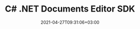 ---
############################# Static ############################
layout: "product"
date: 2021-04-27T09:31:06+03:00
draft: false

product: "Editor"
product_tag: "editor"
platform: ".Net"
platform_tag: "net"

############################# Head ############################
head_title: ".NET Document Editor Cloud SDK – Edit Word Excel Presentations HTML"
head_description: ".NET document editor Cloud SDK REST APIs to render Microsoft Office Word, Excel, PPTX, HTML, XML without MS Office installed."

############################# Header ############################
title: "C# .NET Documents Editor SDK"
description: "Cloud REST API to edit Word processing documents, Excel Spreadsheets & Presentations. Open document in WYSIWYG editor, edit and save back to original format."
button:
    enable: true

############################# SubMenu ############################
submenu:
    enable: true
    
    left:
        img_alt: "GroupDocs.Editor Cloud SDK for .NET"
        image: "/sdk/272x272/groupdocs_editor-for-net.webp"
        product: "GroupDocs.Editor"
        platform: ".NET"

    middle:
        button:
            # button loop
            - link: "#overview"
              text: "Overview"

            # button loop
            - link: "#features"
              text: "Features"

            # button loop
            - link: "#support-resources"
              text: "Resources"

            # button loop
            - link: "https://purchase.groupdocs.cloud/pricing"
              text: "Pricing"

    right:
        link_download: "https://github.com/groupdocs-editor-cloud/groupdocs-editor-cloud-dotnet"
        link_learn: "https://docs.groupdocs.cloud/editor/"
        link_buy: "https://purchase.groupdocs.cloud/buy"

############################# Overview ############################
overview:
    enable: true
    content: |
      GroupDocs.Editor Cloud SDK for .NET allows developers to easily perform document editing functionalities within any type of .NET based application by integrating it with GroupDocs.Editor Cloud REST API. The .NET editor SDK supports editing all popular industry standard document types without needing to install Microsoft Office or Open Office on the system. Simply upload the supported document (Microsoft Word, Excel spreadsheets, PowerPoint, TXT, HTML, XML) file formats in any third-party front-end WYSIWYG HTML editor of your choice using GroupDocs.Editor Cloud API, perform editing and convert it back to its original file format.

      Using document editing SDK – manipulate word processing documents as a whole or page by page. Manage font extraction operation to offer the same layout and appearance of the document after editing. It supports defining the index of currently edited worksheet while editing the multi-tabbed Excel spreadsheets. Developers can also fix any issues within URLs, formatting options, document structure or recognition of email addresses within XML files.
    tabs:
      enable: true     
      
      ## TAB ONE ##
      tab_one:
        description: |
          An overview of the main features supported by GroupDocs.Editor.

        left:
          enable: true
          icon: "fas fa-align-left"
          title: "Editing Option"
          content: |
            * Edit in flow or parged mode
            * Multi-language document
            * Manage font extraction
            * Support tabbed spreadsheets
            * Memory usage optimization
        
        right:
          enable: true
          icon: "fas fa-sitemap"
          title: "Information Extraction"
          content: |
            * Document Type
            * Document Size
            * Page Count
            
        
      
      ## TAB TWO ##
      tab_two:
        description: |
          GroupDocs.Editor Cloud supports a number of document formats.

        left:
          enable: true
          table:
            # table loop
            - title: "Microsoft Office"
              content: |
                * **Microsoft Word**: DOC, DOCX, DOCM, DOT, DOTX, DOTM, FlatOPC, ODT, OTT, RTF, WordML
                * **Microsoft Excel**: XLS, XLSX, XLT, XLSM, XLSB, XLTX, XLTM, XLAM, SXC, SpreadsheetML, ODS, FODS, DIF, DSV, CSV, TSV
                * **Microsoft PowerPoint**: PPT, PPTX, PPS, PPSX, PPSM, PPTM, POT, POTX, POTM, ODP, OTP

        right:
          enable: true
          table:
            # table loop
            - title: "Other Formats"
              content: |
                * **Plain Text**: TXT
                * **Markup**: HTML, XML

      ## TAB THREE ##
      tab_three:
        description: |
          If you do not want to use any of our SDKs or the required SDK is not available at the moment, you can still easily get started with GroupDocs.Editor REST API while using your favorite language & platform.
        
        left:
          enable: true
          table:
            # table loop
            - icon: "fab fa-windows"
              title: "Operating Systems"
              content: |
                * Microsoft Windows Desktop
                * Microsoft Windows Server
                * Linux
                * MacOS

            # table loop
            - icon: "fas fa-code"
              title: "Supported Frameworks"
              content: |
                * Java 7 (1.7) and above

        right:
          enable: true
          table:
            # table loop
            - icon: "fas fa-cogs"
              title: "Development Environments"
              content: |
                * NetBeans
                * IntelliJ IDEA
                * Eclipse
            # table loop
            - icon: "fas fa-tools"
              title: "Build Automation Tool"
              content: |
                * Maven

############################# Features ############################
features:
    enable: true
    title: "Advanced Document Editor REST API Features"

    feature:
      # feature loop
      - icon: "fab fa-html5"
        content: "Integrates easily within any WYSIWYG editor"

      # feature loop
      - icon: "fas fa-file-word"
        content: "Edit Word documents as a whole or define pages range"

      # feature loop
      - icon: "fas fa-file-image"
        content: "Multi-tabbed spreadsheet editing is supported"
      
      # feature loop
      - icon: "fas fa-file-alt"
        content: "Optimized memory usage for large CSV or TSV files"

      # feature loop
      - icon: "fas fa-file-pdf"
        content: "Extract document information (type, size, page count etc)"

      # feature loop
      - icon: "fas fa-folder"
        content: "Cloud REST API to be used with any language or platform"



      

    more_feature:
      # more_feature_loop
      - title: "Working with WordProcessing Documents - C#"
        content: |
          
          ```cs
          //Get your App SID, App Key and Storage Name at https://dashboard.groupdocs.cloud (free registration is required).
          var configuration = new Configuration(MyAppSid, MyAppKey);
          
          // Create necessary API instances
          var editApi = new EditApi(configuration );
          var fileApi = new FileApi(configuration );
          
          // The document already uploaded into the storage.
          // Load it into editable state
          var loadOptions = new WordProcessingLoadOptions
          {
              FileInfo = new FileInfo
              {
                  FilePath = "WordProcessing/password-protected.docx",
                  Password = "password"
              },
              OutputPath = "output"
          };
          var loadResult = editApi.Load(new LoadRequest(loadOptions));
          
          // Download html document
          var stream = fileApi.DownloadFile(new DownloadFileRequest(loadResult.HtmlPath));
          var htmlString = new StreamReader(stream, Encoding.UTF8).ReadToEnd();
          
          // Edit something...
          htmlString = htmlString.Replace("Sample test text", "Hello world");
          
          // Upload html back to storage
          fileApi.UploadFile(new UploadFileRequest(loadResult.HtmlPath,
              new MemoryStream(Encoding.UTF8.GetBytes(htmlString))));
          
          // Save html back to docx
          var saveOptions = new WordProcessingSaveOptions
          {
              FileInfo = loadOptions.FileInfo,
              OutputPath = "output/edited.docx",
              HtmlPath = loadResult.HtmlPath,
              ResourcesPath = loadResult.ResourcesPath
          };
          var saveResult = editApi.Save(new SaveRequest(saveOptions));
          ```
      

############################# Support ############################
support:
    enable: true

############################# Solutions ############################
solutions:
    enable: true
    title: "GroupDocs.Editor offers document viewing APIs for other popular development environments"

    solution:
        # solution loop
        - img_alt: "GroupDocs.Editor for cURL"
          image: "/sdk/272x272/groupdocs_editor-for-curl.webp"
          product: "GroupDocs.Editor"
          platform: "cURL"
          link: "/editor/curl/"
          # solution loop
        - img_alt: "GroupDocs.Editor for .NET"
          image: "/sdk/272x272/groupdocs_editor-for-net.webp"
          product: "GroupDocs.Editor"
          platform: ".NET"
          link: "/editor/net/"
          # solution loop
        - img_alt: "GroupDocs.Editor for Java"
          image: "/sdk/272x272/groupdocs_editor-for-java.webp"
          product: "GroupDocs.Editor"
          platform: "Java"
          link: "/editor/java/"
          # solution loop
        - img_alt: "GroupDocs.Editor for PHP"
          image: "/sdk/272x272/groupdocs_editor-for-php.webp"
          product: "GroupDocs.Editor"
          platform: "PHP"
          link: "/editor/php/"
          # solution loop
        - img_alt: "GroupDocs.Editor for Python"
          image: "/sdk/272x272/groupdocs_editor-for-python.webp"
          product: "GroupDocs.Editor"
          platform: "Python"
          link: "/editor/python/"
          # solution loop
        - img_alt: "GroupDocs.Editor for Ruby"
          image: "/sdk/272x272/groupdocs_editor-for-ruby.webp"
          product: "GroupDocs.Editor"
          platform: "Ruby"
          link: "/editor/ruby/"
          # solution loop
        - img_alt: "GroupDocs.Editor for Node.js"
          image: "/sdk/272x272/groupdocs_editor-for-node.webp"
          product: "GroupDocs.Editor"
          platform: "Node.js"
          link: "/editor/nodejs/"
          # solution loop
        - img_alt: "GroupDocs.Editor for Android"
          image: "/sdk/272x272/groupdocs_editor-for-android.webp"
          product: "GroupDocs.Editor"
          platform: "Android"
          link: "/editor/android/"

############################# Back to top ###############################
back_to_top:
  enable: true
---